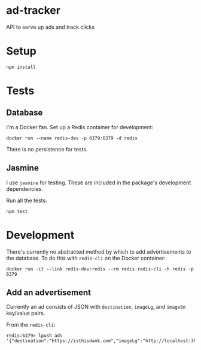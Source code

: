 # ad-tracker

API to serve up ads and track clicks

# Setup

```
npm install
```

# Tests

## Database

I'm a Docker fan. Set up a Redis container for development:

```
docker run --name redis-dev -p 6379:6379 -d redis
```

There is no persistence for tests.

## Jasmine

I use `jasmine` for testing. These are included in the package's development dependencies.
      
Run all the tests:

```
npm test
```
 
# Development

There's currently no abstracted method by which to add advertisements to the database. To do this with `redis-cli` on the Docker container:

```
docker run -it --link redis-dev:redis --rm redis redis-cli -h redis -p 6379
```

## Add an advertisement

Currently an ad consists of JSON with `destination`, `imageLg`, and `imageSm` key/value pairs.

From the `redis-cli`:

```
redis:6379> lpush ads '{"destination":"https://isthisdank.com","imageLg":"http://localhost:3001/ads/dank_lg.jpg","imageSm":"http://localhost:3001/ads/dank_sm.jpg"}' 
```


